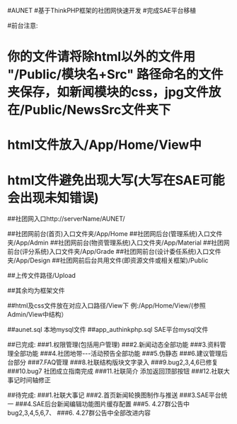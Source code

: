 #AUNET
#基于ThinkPHP框架的社团网快速开发
#完成SAE平台移植


#前台注意:
#   你的文件请将除html以外的文件用 "/Public/模块名+Src" 路径命名的文件夹保存，如新闻模块的css，jpg文件放在/Public/NewsSrc文件夹下
#   html文件放入/App/Home/View中
#   html文件避免出现大写(大写在SAE可能会出现未知错误)


##社团网入口http://serverName/AUNET/

##社团网前台(首页)入口文件夹/App/Home
##社团网后台(管理系统)入口文件夹/App/Admin
##社团网前台(物资管理系统)入口文件夹/App/Material
##社团网前台(评分系统)入口文件夹/App/Grade
##社团网前台(设计委任系统)入口文件夹/App/Design
##社团网前后台共用文件(即资源文件或相关框架)/Public

##上传文件路径/Upload

##其余均为框架文件

##html及css文件放在对应入口路径/View下 例:/App/Home/View/(参照Admin/View中结构）

##aunet.sql  本地mysql文件
##app_authinkphp.sql SAE平台mysql文件

##已完成:
###1.权限管理(包括用户管理)
###2.新闻动态全部功能
###3.资料管理全部功能
###4.社团地带---活动预告全部功能
###5.伪静态
###6.建议管理后台部分
###7.FAQ管理
###8.社联结构版块文字录入
###9.bug2,3,4,6已修复
###10.bug7 社团成立指南完成
###11.社联简介 添加返回顶部按钮
###12.社联大事记时间轴修正

##待完成:
###1.社联大事记
###2.首页新闻轮换图制作与推送
###3.SAE平台统一
###4.SAE后台新闻编辑功能图片缓存配置
###5. 4.27群公告中bug2,3,4,5,6,7、
###6. 4.27群公告中全部改进内容
